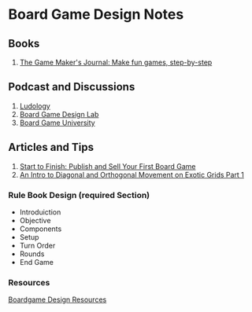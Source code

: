 # Board Game Design Notes

## Books

1. [The Game Maker's Journal: Make fun games, step-by-step](https://www.amazon.com/Game-Makers-Journal-step-step/dp/1095980939/)

## Podcast and Discussions

1. [Ludology](https://ludology.libsyn.com/)
2. [Board Game Design Lab](https://boardgamedesignlab.com/getting-started/)
3. [Board Game University](http://boardgameuniversity.libsyn.com/)

## Articles and Tips

1. [Start to Finish: Publish and Sell Your First Board Game](https://brandonthegamedev.com/start-to-finish-publish-and-sell-your-first-board-game/)
2. [An Intro to Diagonal and Orthogonal Movement on Exotic Grids Part 1](https://overboardblog.wordpress.com/2012/05/14/an-intro-to-diagonal-and-orthogonal-movement-on-exotic-grids-part-1/)

### Rule Book Design (required Section)

- Introduiction
- Objective
- Components
- Setup
- Turn Order
- Rounds
- End Game

### Resources

[Boardgame Design Resources](digital-and-analog-game-docs/boardgame-design-resources/)
